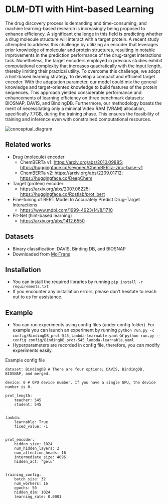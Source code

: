 # DLM-DTI with Hint-based Learning

The drug discovery process is demanding and time-consuming, and machine learning-based research is increasingly being proposed to enhance efficiency. A significant challenge in this field is predicting whether a drug molecule structure will interact with a target protein. A recent study attempted to address this challenge by utilizing an encoder that leverages prior knowledge of molecular and protein structures, resulting in notable improvements in the prediction performance of the drug-target interactions task. Nonetheless, the target encoders employed in previous studies exhibit computational complexity that increases quadratically with the input length, thereby limiting their practical utility. To overcome this challenge, we adopt a hint-based learning strategy, to develop a compact and efficient target encoder. With the adaptation parameter, our model could mix the general knowledge and target-oriented knowledge to build features of the protein sequences. This approach yielded considerable performance and enhancements of learning efficiency on three benchmark datasets: BIOSNAP, DAVIS, and BindingDB. Furthermore, our methodology boasts the merit of necessitating only a minimal Video RAM (VRAM) allocation, specifically 7.7GB, during the training phase. This ensures the feasibility of training and inference even with constrained computational resources.

![conceptual_diagram](https://user-images.githubusercontent.com/37280722/230818993-072d3c21-b580-4d16-9651-aa745f30153b.jpg)

## Related works
- Drug (molecule) encoder
	- ChemBERTa v1:	https://arxiv.org/abs/2010.09885; https://huggingface.co/seyonec/ChemBERTa-zinc-base-v1
	- ChemBERTa v2: https://arxiv.org/abs/2209.01712; https://huggingface.co/DeepChem
- Target (protein) encoder
	- https://arxiv.org/abs/2007.06225; https://huggingface.co/Rostlab/prot_bert
- Fine-tuning of BERT Model to Accurately Predict Drug–Target Interactions
	- https://www.mdpi.com/1999-4923/14/8/1710
- Fit-Net (hint-based learning)
	- https://arxiv.org/abs/1412.6550

## Datasets
- Binary classification: DAVIS, Binding DB, and BIOSNAP
- Downloaded from [MolTrans](https://github.com/kexinhuang12345/MolTrans/tree/master/dataset)

## Installation
- You can install the required libraries by running `pip install -r requirements.txt`
- If you encounter any installation errors, please don't hesitate to reach out to us for assistance.

## Example
- You can run experiments using config files (under config folder). For example you can launch an experiment by running `python run.py -c config/BindingDB_prot-545_lambda-learnable.yaml` or `python run.py --config config/BindingDB_prot-545_lambda-learnable.yaml`
- Hyperparameters are recorded in config file, therefore, you can modify experiments easily. 

Example config file

```
dataset: BindingDB # There are four options; DAVIS, BindingDB, BIOSNAP, and merged. 

device: 0 # GPU device number. If you have a single GPU, the device number is 0.

prot_length: 
    teacher: 545
    student: 545


lambda:
    learnable: True
    fixed_value: -1


prot_encoder:
    hidden_size: 1024
    num_hidden_layers: 2
    num_attention_heads: 16
    intermediate_size: 4096
    hidden_act: "gelu"


training_config:
    batch_size: 32
    num_workers: 16
    epochs: 50
    hidden_dim: 1024
    learning_rate: 0.0001
```
